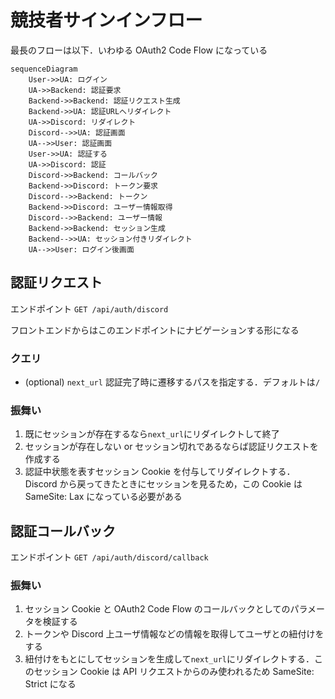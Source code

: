 # 競技者サインインフロー

最長のフローは以下．いわゆる OAuth2 Code Flow になっている
```mermaid
sequenceDiagram
    User->>UA: ログイン
    UA->>Backend: 認証要求
    Backend->>Backend: 認証リクエスト生成
    Backend->>UA: 認証URLへリダイレクト
    UA->>Discord: リダイレクト
    Discord-->>UA: 認証画面
    UA-->>User: 認証画面
    User->>UA: 認証する
    UA->>Discord: 認証
    Discord->>Backend: コールバック
    Backend->>Discord: トークン要求
    Discord-->>Backend: トークン
    Backend->>Discord: ユーザー情報取得
    Discord-->>Backend: ユーザー情報
    Backend->>Backend: セッション生成
    Backend-->>UA: セッション付きリダイレクト
    UA-->>User: ログイン後画面
```

## 認証リクエスト

エンドポイント `GET /api/auth/discord`

フロントエンドからはこのエンドポイントにナビゲーションする形になる

### クエリ
- (optional) `next_url` 認証完了時に遷移するパスを指定する．デフォルトは`/`

### 振舞い

1. 既にセッションが存在するなら`next_url`にリダイレクトして終了
2. セッションが存在しない or セッション切れであるならば認証リクエストを作成する
3. 認証中状態を表すセッション Cookie を付与してリダイレクトする．Discord から戻ってきたときにセッションを見るため，この Cookie は SameSite: Lax になっている必要がある

## 認証コールバック

エンドポイント `GET /api/auth/discord/callback`

### 振舞い

1. セッション Cookie と OAuth2 Code Flow のコールバックとしてのパラメータを検証する
2. トークンや Discord 上ユーザ情報などの情報を取得してユーザとの紐付けをする
3. 紐付けをもとにしてセッションを生成して`next_url`にリダイレクトする．このセッション Cookie は API リクエストからのみ使われるため SameSite: Strict になる
